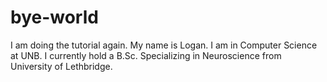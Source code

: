 # bye-world
I am doing the tutorial again.
My name is Logan. I am in Computer Science at UNB. I currently hold a B.Sc. Specializing in Neuroscience from University of Lethbridge.
